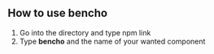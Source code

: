 ## How to use bencho
1. Go into the directory and type npm link
2. Type **bencho** and the name of your wanted component
